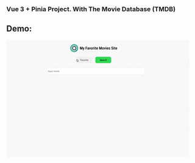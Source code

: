 ### Vue 3 + Pinia Project. With The Movie Database (TMDB)
 
## Demo:

![Image alt](https://github.com/eozubarev/favourite-movies/blob/main/giphy.gif)
